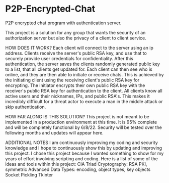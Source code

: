 # P2P-Encrypted-Chat
P2P encrypted chat program with authentication server.

This project is a solution for any group that wants the security of an authorization server but also the privacy of a client to client service.

HOW DOES IT WORK?
Each client will connect to the server using an ip address. Clients receive the server's public RSA key, and use that to securely provide user credentials for confidentiality. After this authentication, the server saves the clients randomly generated public key to a list, that all clients get updated for. Each client can then see who is online, and they are then able to initiate or receive chats. This is achieved by the initiating client using the receiving client's public RSA key for encrypting. The initiator encrypts their own public RSA key with the receiver's public RSA key for authentication to the client. All clients know all active users and their nicknames, IPs, and public RSA's. This makes it incredibly difficult for a threat actor to execute a man in the middle attack or skip authentication.

HOW FAR ALONG IS THIS SOLUTION?
This project is not meant to be implemented in a production environment at this time. It is 95% complete and will be completely functional by 6/8/22.
Security will be tested over the following months and updates will appear here.

ADDITIONAL NOTES
I am continuously improving my coding and security knowledge and I hope to continuously show this by updating and improving this project. I chose this project because I wanted something to show for my years of effort involving scripting and coding. Here is a list of some of the ideas and tools within this project:
CIA Triad
Cryptography: RSA PKI, symmetric
Advanced Data Types: encoding, object types, key objects
Socket
Pickling
Tkinter
